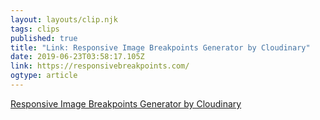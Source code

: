 ```yaml
---
layout: layouts/clip.njk 
tags: clips 
published: true 
title: "Link: Responsive Image Breakpoints Generator by Cloudinary" 
date: 2019-06-23T03:58:17.105Z 
link: https://responsivebreakpoints.com/ 
ogtype: article 
---
```

[Responsive Image Breakpoints Generator by Cloudinary](https://responsivebreakpoints.com/) 
